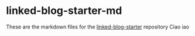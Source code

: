 # linked-blog-starter-md
These are the markdown files for the [linked-blog-starter](https://github.com/matthewwong525/linked-blog-starter) repository
Ciao iao